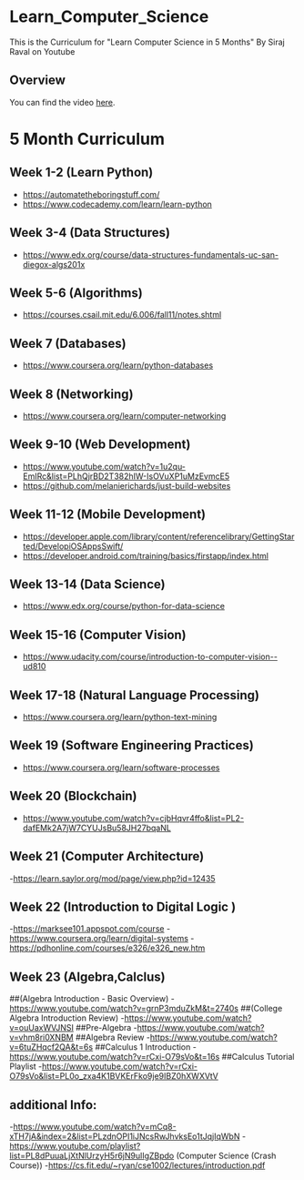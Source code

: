 # Learn_Computer_Science
This is the Curriculum for "Learn Computer Science in 5 Months" By Siraj Raval on Youtube

## Overview

You can find the video [here](https://youtu.be/-OvRVlqKebI). 

# 5 Month Curriculum

## Week 1-2 (Learn Python)
- https://automatetheboringstuff.com/ 
- https://www.codecademy.com/learn/learn-python

## Week 3-4 (Data Structures)
- https://www.edx.org/course/data-structures-fundamentals-uc-san-diegox-algs201x  

## Week 5-6 (Algorithms)
- https://courses.csail.mit.edu/6.006/fall11/notes.shtml 

## Week 7 (Databases)
- https://www.coursera.org/learn/python-databases 

## Week 8 (Networking)
-  https://www.coursera.org/learn/computer-networking 

## Week 9-10 (Web Development)
- https://www.youtube.com/watch?v=1u2qu-EmIRc&list=PLhQjrBD2T382hIW-IsOVuXP1uMzEvmcE5 
- https://github.com/melanierichards/just-build-websites 

## Week 11-12 (Mobile Development)
- https://developer.apple.com/library/content/referencelibrary/GettingStarted/DevelopiOSAppsSwift/ 
- https://developer.android.com/training/basics/firstapp/index.html

## Week 13-14 (Data Science)
- https://www.edx.org/course/python-for-data-science

## Week 15-16 (Computer Vision)
- https://www.udacity.com/course/introduction-to-computer-vision--ud810 

## Week 17-18 (Natural Language Processing)
- https://www.coursera.org/learn/python-text-mining

## Week 19 (Software Engineering Practices)
- https://www.coursera.org/learn/software-processes

## Week 20 (Blockchain)
- https://www.youtube.com/watch?v=cjbHqvr4ffo&list=PL2-dafEMk2A7jW7CYUJsBu58JH27bqaNL 


## Week 21 (Computer Architecture)
-https://learn.saylor.org/mod/page/view.php?id=12435
## Week 22 (Introduction to Digital Logic )
-https://marksee101.appspot.com/course
-https://www.coursera.org/learn/digital-systems
-https://pdhonline.com/courses/e326/e326_new.htm

## Week 23 (Algebra,Calclus)
##(Algebra Introduction - Basic Overview)
-https://www.youtube.com/watch?v=grnP3mduZkM&t=2740s
##(College Algebra Introduction Review)
-https://www.youtube.com/watch?v=ouUaxWVJNSI
##Pre-Algebra
-https://www.youtube.com/watch?v=vhm8ri0XNBM
##Algebra Review
-https://www.youtube.com/watch?v=6tuZHqcf2QA&t=6s
##Calculus 1 Introduction
-https://www.youtube.com/watch?v=rCxi-O79sVo&t=16s
##Calculus Tutorial Playlist
-https://www.youtube.com/watch?v=rCxi-O79sVo&list=PL0o_zxa4K1BVKErFko9je9IBZ0hXWXVtV

## additional Info:
-https://www.youtube.com/watch?v=mCq8-xTH7jA&index=2&list=PLzdnOPI1iJNcsRwJhvksEo1tJqjIqWbN
-https://www.youtube.com/playlist?list=PL8dPuuaLjXtNlUrzyH5r6jN9ulIgZBpdo (Computer Science (Crash Course))
-https://cs.fit.edu/~ryan/cse1002/lectures/introduction.pdf
